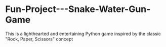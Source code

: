 # Fun-Project---Snake-Water-Gun-Game
This is a lighthearted and entertaining Python game inspired by the classic "Rock, Paper, Scissors" concept
